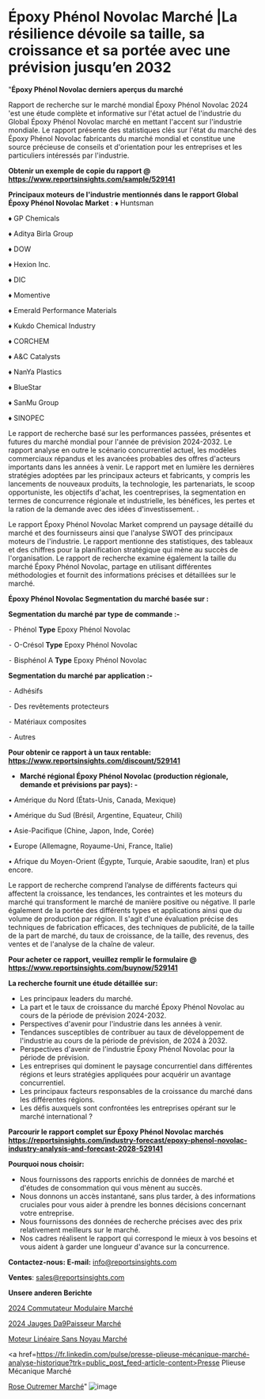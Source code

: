 # Époxy Phénol Novolac Marché |La résilience dévoile sa taille, sa croissance et sa portée avec une prévision jusqu’en 2032

"<strong>Époxy Phénol Novolac derniers aperçus du marché</strong>

Rapport de recherche sur le marché mondial Époxy Phénol Novolac 2024 'est une étude complète et informative sur l'état actuel de l'industrie du Global Époxy Phénol Novolac marché en mettant l'accent sur l'industrie mondiale. Le rapport présente des statistiques clés sur l'état du marché des Époxy Phénol Novolac fabricants du marché mondial et constitue une source précieuse de conseils et d'orientation pour les entreprises et les particuliers intéressés par l'industrie.

<strong>Obtenir un exemple de copie du rapport @ <a href=https://www.reportsinsights.com/sample/529141>https://www.reportsinsights.com/sample/529141</a></strong>

<strong>Principaux moteurs de l'industrie mentionnés dans le rapport Global Époxy Phénol Novolac Market</strong> :
♦ Huntsman

♦ GP Chemicals

♦ Aditya Birla Group

♦ DOW

♦ Hexion Inc.

♦ DIC

♦ Momentive

♦ Emerald Performance Materials

♦ Kukdo Chemical Industry

♦ CORCHEM

♦ A&C Catalysts

♦ NanYa Plastics

♦ BlueStar

♦ SanMu Group

♦ SINOPEC

Le rapport de recherche basé sur les performances passées, présentes et futures du marché mondial pour l'année de prévision 2024-2032. Le rapport analyse en outre le scénario concurrentiel actuel, les modèles commerciaux répandus et les avancées probables des offres d'acteurs importants dans les années à venir. Le rapport met en lumière les dernières stratégies adoptées par les principaux acteurs et fabricants, y compris les lancements de nouveaux produits, la technologie, les partenariats, le scoop opportuniste, les objectifs d'achat, les coentreprises, la segmentation en termes de concurrence régionale et industrielle, les bénéfices, les pertes et la ration de la demande avec des idées d'investissement. .

Le rapport Époxy Phénol Novolac Market comprend un paysage détaillé du marché et des fournisseurs ainsi que l'analyse SWOT des principaux moteurs de l'industrie. Le rapport mentionne des statistiques, des tableaux et des chiffres pour la planification stratégique qui mène au succès de l'organisation. Le rapport de recherche examine également la taille du marché Époxy Phénol Novolac, partage en utilisant différentes méthodologies et fournit des informations précises et détaillées sur le marché.

<strong>Époxy Phénol Novolac Segmentation du marché basée sur :</strong>

<strong>Segmentation du marché par type de commande :-</strong>

⁃ Phénol <strong>Type</strong> Epoxy Phénol Novolac

⁃ O-Crésol <strong>Type</strong> Epoxy Phénol Novolac

⁃ Bisphénol A <strong>Type</strong> Epoxy Phénol Novolac

<strong>Segmentation du marché par application :-</strong>

⁃ Adhésifs

⁃ Des revêtements protecteurs

⁃ Matériaux composites

⁃ Autres

<strong>Pour obtenir ce rapport à un taux rentable: <a href=https://www.reportsinsights.com/discount/529141>https://www.reportsinsights.com/discount/529141</a></strong>
<ul>
  <li><strong>Marché régional Époxy Phénol Novolac (production régionale, demande et prévisions par pays): -</strong></li>
</ul>
• Amérique du Nord (États-Unis, Canada, Mexique)

• Amérique du Sud (Brésil, Argentine, Equateur, Chili)

• Asie-Pacifique (Chine, Japon, Inde, Corée)

• Europe (Allemagne, Royaume-Uni, France, Italie)

• Afrique du Moyen-Orient (Égypte, Turquie, Arabie saoudite, Iran) et plus encore.

Le rapport de recherche comprend l’analyse de différents facteurs qui affectent la croissance, les tendances, les contraintes et les moteurs du marché qui transforment le marché de manière positive ou négative. Il parle également de la portée des différents types et applications ainsi que du volume de production par région. Il s'agit d'une évaluation précise des techniques de fabrication efficaces, des techniques de publicité, de la taille de la part de marché, du taux de croissance, de la taille, des revenus, des ventes et de l'analyse de la chaîne de valeur.

<strong>Pour acheter ce rapport, veuillez remplir le formulaire @   <a href=https://www.reportsinsights.com/buynow/529141>https://www.reportsinsights.com/buynow/529141</a></strong>

<strong>La recherche fournit une étude détaillée sur:</strong>
<ul>
  <li>Les principaux leaders du marché.</li>
  <li>La part et le taux de croissance du marché Époxy Phénol Novolac au cours de la période de prévision 2024-2032.</li>
  <li>Perspectives d'avenir pour l'industrie dans les années à venir.</li>
  <li>Tendances susceptibles de contribuer au taux de développement de l'industrie au cours de la période de prévision, de 2024 à 2032.</li>
  <li>Perspectives d'avenir de l'industrie Époxy Phénol Novolac pour la période de prévision.</li>
  <li>Les entreprises qui dominent le paysage concurrentiel dans différentes régions et leurs stratégies appliquées pour acquérir un avantage concurrentiel.</li>
  <li>Les principaux facteurs responsables de la croissance du marché dans les différentes régions.</li>
  <li>Les défis auxquels sont confrontées les entreprises opérant sur le marché international ?</li>
</ul>

<strong>Parcourir le rapport complet sur Époxy Phénol Novolac marchés <a href=https://reportsinsights.com/industry-forecast/epoxy-phenol-novolac-industry-analysis-and-forecast-2028-529141>https://reportsinsights.com/industry-forecast/epoxy-phenol-novolac-industry-analysis-and-forecast-2028-529141</a></strong>

<strong>Pourquoi nous choisir:</strong>
<ul>
  <li>Nous fournissons des rapports enrichis de données de marché et d'études de consommation qui vous mènent au succès.</li>
  <li>Nous donnons un accès instantané, sans plus tarder, à des informations cruciales pour vous aider à prendre les bonnes décisions concernant votre entreprise.</li>
  <li>Nous fournissons des données de recherche précises avec des prix relativement meilleurs sur le marché.</li>
  <li>Nos cadres réalisent le rapport qui correspond le mieux à vos besoins et vous aident à garder une longueur d'avance sur la concurrence.</li>
</ul>
<strong>Contactez-nous:
</strong><strong>E-mail:</strong> <a href=mailto:info@reportsinsights.com>info@reportsinsights.com</a>

<strong>Ventes</strong>: <a href=mailto:sales@reportsinsights.com>sales@reportsinsights.com</a>

<strong>Unsere anderen Berichte</strong>

<a href=https://www.linkedin.com/pulse/2024-commutateur-modulaire-march%C3%A9-paysage-comprenant-e7udc/>2024 Commutateur Modulaire Marché</a>

<a href=https://www.linkedin.com/pulse/2024-jauges-d%C3%A9paisseur-march%C3%A9-tendances-f0uuc/>2024 Jauges Da9Paisseur Marché</a>

<a href=https://www.linkedin.com/pulse/moteur-linéaire-sans-noyau-marché-2024-nvpkc/>Moteur Linéaire Sans Noyau Marché</a>

<a href=https://fr.linkedin.com/pulse/presse-plieuse-mécanique-marché-analyse-historique?trk=public_post_feed-article-content>Presse Plieuse Mécanique Marché</a>

<a href=https://www.linkedin.com/pulse/rose-outremer-march%C3%A9-perspectives-de-lindustrie-acscf/>Rose Outremer Marché</a>"
![image](https://github.com/daminid12/RItrends/assets/158430485/41a3f75f-d82f-4de7-8b90-71ad4a7c6e2e)
